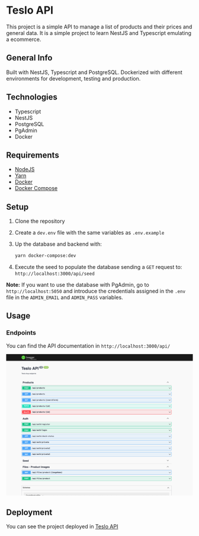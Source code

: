 # Teslo API

This project is a simple API to manage a list of products and their prices and general data. It is a simple project to
learn NestJS and Typescript emulating a ecommerce.

## General Info

Built with NestJS, Typescript and PostgreSQL. Dockerized with different environments for development, testing and
production.

## Technologies

- Typescript
- NestJS
- PostgreSQL
- PgAdmin
- Docker

## Requirements

- [NodeJS](https://nodejs.org/en/download/)
- [Yarn](https://classic.yarnpkg.com/en/docs/install)
- [Docker](https://docs.docker.com/get-docker/)
- [Docker Compose](https://docs.docker.com/compose/install/)

## Setup

1. Clone the repository

2. Create a `dev.env` file with the same variables as `.env.example`

3. Up the database and backend with:

   ```sh
   yarn docker-compose:dev
   ```

4. Execute the seed to populate the database sending a `GET` request to: `http://localhost:3000/api/seed`

**Note:** If you want to use the database with PgAdmin, go to `http://localhost:5050` and introduce the credentials
assigned in the `.env` file in the `ADMIN_EMAIL` and `ADMIN_PASS` variables.

## Usage

### Endpoints

You can find the API documentation in `http://localhost:3000/api/`

![API Documentation](img/api-docs.png)

## Deployment

You can see the project deployed in [Teslo API](https://teslo-shop.angelcruzl.dev/api/)